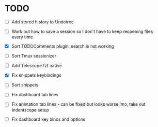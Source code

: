 # TODO

- [ ] Add stored history to Undotree

- [ ] Work out how to save a session so I don't have to keep reopening files every time

- [x] Sort TODOComments plugin, search is not working

- [ ] Sort Tmux sessionizer

- [ ] Add Telescope fzf native

- [x] Fix snippets keybindings

- [ ] Sort snippets

- [ ] Fix dashboard tab lines

- [ ] Fix animation tab lines - can be fixed but looks worse imo, take out indentscope setup

- [ ] Fix dashboard key binds and options
